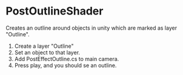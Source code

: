 # PostOutlineShader

Creates an outline around objects in unity which are marked as layer "Outline".

1. Create a layer "Outline"
2. Set an object to that layer.
3. Add PostEffectOutline.cs to main camera.
4. Press play, and you should se an outline.
